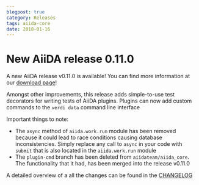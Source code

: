 ```yaml
---
blogpost: true
category: Releases
tags: aiida-core
date: 2018-01-16
---
```


# New AiiDA release 0.11.0

A new AiiDA release v0.11.0 is available! You can find more information at our [download page](https://www.aiida.net/download/)!

Amongst other improvements, this release adds simple-to-use test decorators for writing tests of AiiDA plugins. Plugins can now add custom commands to the `verdi data` command line interface

Important things to note:

* The `async` method of `aiida.work.run` module has been removed because it could lead to race conditions causing database inconsistencies. Simply replace any call to `async` in your code with `submit` that is also located in the `aiida.work.run` module
* The `plugin-cmd` branch has been deleted from `aiidateam/aiida_core`. The functionality that it had, has been merged into the release v0.11.0

A detailed overview of a all the changes can be found in the [CHANGELOG](https://github.com/aiidateam/aiida_core/blob/v0.11.1/CHANGELOG.md)